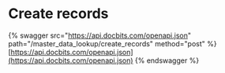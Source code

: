 # Create records

{% swagger src="https://api.docbits.com/openapi.json" path="/master_data_lookup/create_records" method="post" %}
[https://api.docbits.com/openapi.json](https://api.docbits.com/openapi.json)
{% endswagger %}
